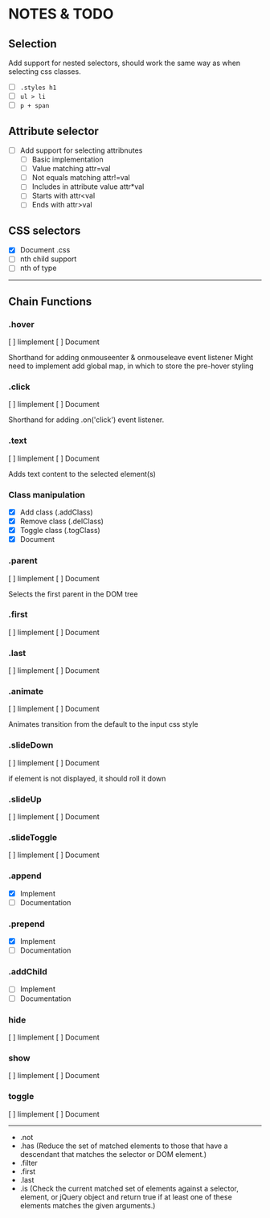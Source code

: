 # NOTES & TODO

## Selection

Add support for nested selectors, should work the same way as when selecting css classes.

- [ ] `.styles h1`
- [ ] `ul > li`
- [ ] `p + span`

## Attribute selector

- [ ] Add support for selecting attribnutes
  - [ ] Basic implementation
  - [ ] Value matching attr=val
  - [ ] Not equals matching attr!=val
  - [ ] Includes in attribute value attr\*val
  - [ ] Starts with attr<val
  - [ ] Ends with attr>val

## CSS selectors

- [x] Document .css
- [ ] nth child support
- [ ] nth of type

---

## Chain Functions

### .hover

[ ] Iimplement
[ ] Document

Shorthand for adding onmouseenter & onmouseleave event listener
Might need to implement add global map, in which to store the pre-hover styling

### .click

[ ] Iimplement
[ ] Document

Shorthand for adding .on('click') event listener.

### .text

[ ] Iimplement
[ ] Document

Adds text content to the selected element(s)

### Class manipulation

- [x] Add class (.addClass)
- [x] Remove class (.delClass)
- [x] Toggle class (.togClass)
- [x] Document

### .parent

[ ] Iimplement
[ ] Document

Selects the first parent in the DOM tree

### .first

[ ] Iimplement
[ ] Document

### .last

[ ] Iimplement
[ ] Document

### .animate

[ ] Iimplement
[ ] Document

Animates transition from the default to the input css style

### .slideDown

[ ] Iimplement
[ ] Document

if element is not displayed, it should roll it down

### .slideUp

[ ] Iimplement
[ ] Document

### .slideToggle

[ ] Iimplement
[ ] Document

### .append

- [x] Implement
- [ ] Documentation

### .prepend

- [x] Implement
- [ ] Documentation

### .addChild

- [ ] Implement
- [ ] Documentation

### hide

[ ] Iimplement
[ ] Document

### show

[ ] Iimplement
[ ] Document

### toggle

[ ] Iimplement
[ ] Document

---

- .not
- .has (Reduce the set of matched elements to those that have a descendant that matches the selector or DOM element.)
- .filter
- .first
- .last
- .is (Check the current matched set of elements against a selector, element, or jQuery object and return true if at least one of these elements matches the given arguments.)
